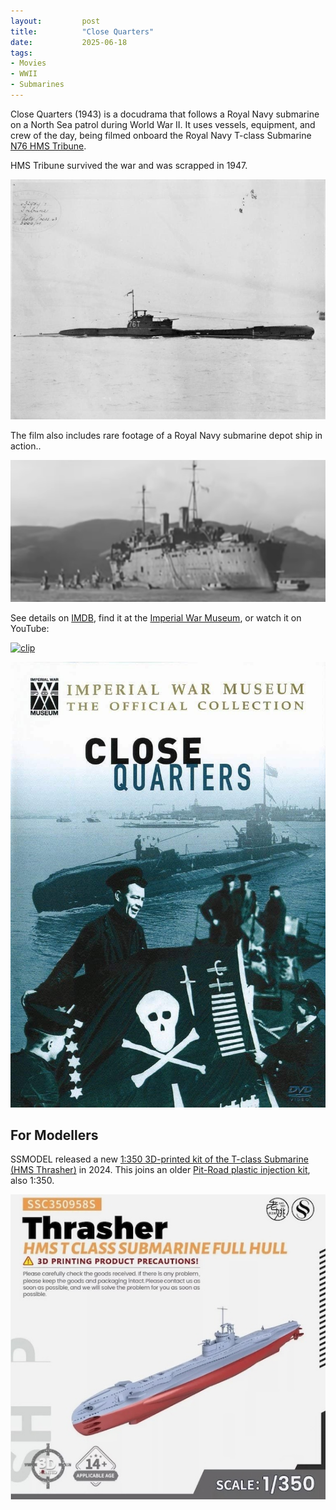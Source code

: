 ```yaml
---
layout:         post
title:          "Close Quarters"
date:           2025-06-18
tags:
- Movies
- WWII
- Submarines
---
```


Close Quarters (1943) is a docudrama that follows a Royal Navy submarine on a North Sea patrol during World War II.
It uses vessels, equipment, and crew of the day,
being filmed onboard the Royal Navy T-class Submarine
[N76 HMS Tribune](https://en.wikipedia.org/wiki/HMS_Tribune_(N76)).

HMS Tribune survived the war and was scrapped in 1947.

[![HMS_Tribune_2](/assets/2025-06-18-close-quarters/HMS_Tribune_2.jpg)](https://en.wikipedia.org/wiki/HMS_Tribune_(N76))

The film also includes rare footage of a Royal Navy submarine depot ship in action..

![depot-ship](/assets/2025-06-18-close-quarters/depot-ship.png)

See details on
[IMDB](https://www.imdb.com/title/tt0221880/),
find it at the
[Imperial War Museum](https://www.iwm.org.uk/collections/item/object/1060006911),
or watch it on YouTube:

[![clip](https://img.youtube.com/vi/8lKRZp4NDSo/0.jpg)](https://www.youtube.com/watch?v=8lKRZp4NDSo)

[![poster](/assets/2025-06-18-close-quarters/poster.jpg)](https://www.imdb.com/title/tt0221880/)

## For Modellers

SSMODEL released a new
[1:350 3D-printed kit  of the T-class Submarine (HMS Thrasher)](https://www.scalemates.com/kits/ssmodel-ssc350958s-hms-thrasher--1583217)
in 2024.
This joins an older [Pit-Road plastic injection kit](https://www.scalemates.com/kits/pit-road-wf-2-t-class-group-ii--1429548), also 1:350.

[![ssmodel-ssc350958s](/assets/2025-06-18-close-quarters/ssmodel-ssc350958s.jpg)](https://www.scalemates.com/kits/ssmodel-ssc350958s-hms-thrasher--1583217)
